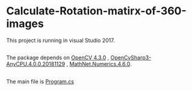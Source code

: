 # Calculate-Rotation-matirx-of-360-images
This project is running in visual Studio 2017.
##
The package depends on
[OpenCV 4.3.0](https://opencv.org/opencv-4-3-0/) , 
[OpenCvSharp3-AnyCPU.4.0.0.20181129](https://www.nuget.org/packages/OpenCvSharp3-AnyCPU/) , 
[MathNet.Numerics.4.6.0](https://www.nuget.org/packages/MathNet.Numerics/4.6.0).
##
The main file is [Program.cs](https://github.com/Yanjiao-Ao/Calculate-Rotation-matirx-of-360-images/blob/master/rotation%20matrix%20test/Program.cs)
